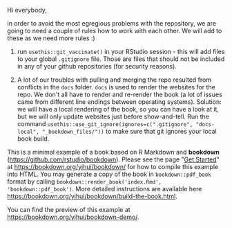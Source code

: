 Hi everybody,

in order to avoid the most egregious problems with the repository, we are going to need a couple of rules how to work with each other. We will add to these as we need more rules :)

1. run `usethis::git_vaccinate()` in your RStudio session - this will add files to your global `.gitignore` file. Those are files that should not be included in any of your github repositories (for security reasons).

2. A lot of our troubles with pulling and merging the repo resulted from conflicts in the `docs` folder. `docs` is used to render the websites for the repo. We don't all have to render and re-render the book (a lot of issues came from different line endings between operating systems). Solution: we will have a local rendering of the book, so you can have a look at it, but we will only update websites just before show-and-tell. 
Run the command
`usethis::use_git_ignore(ignores=c(".gitignore", "docs-local", "_bookdown_files/"))`
to make sure that git ignores your local book build. 



This is a minimal example of a book based on R Markdown and **bookdown** (https://github.com/rstudio/bookdown). Please see the page "[Get Started](https://bookdown.org/yihui/bookdown/get-started.html)" at https://bookdown.org/yihui/bookdown/ for how to compile this example into HTML. You may generate a copy of the book in `bookdown::pdf_book` format by calling `bookdown::render_book('index.Rmd', 'bookdown::pdf_book')`. More detailed instructions are available here https://bookdown.org/yihui/bookdown/build-the-book.html.

You can find the preview of this example at https://bookdown.org/yihui/bookdown-demo/.
